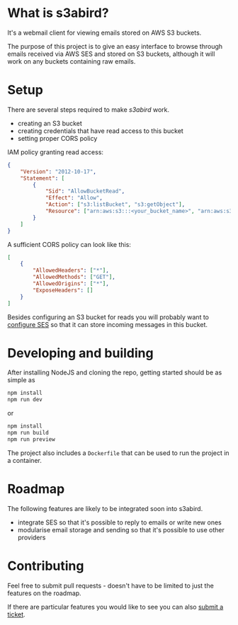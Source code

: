 # What is s3abird?

It's a webmail client for viewing emails stored on AWS S3 buckets.

The purpose of this project is to give an easy interface to browse
through emails received via AWS SES and stored on S3 buckets, although
it will work on any buckets containing raw emails.

# Setup

There are several steps required to make _s3abird_ work.

- creating an S3 bucket
- creating credentials that have read access to this bucket
- setting proper CORS policy

IAM policy granting read access:

```json
{
    "Version": "2012-10-17",
    "Statement": [
        {
            "Sid": "AllowBucketRead",
            "Effect": "Allow",
            "Action": ["s3:listBucket", "s3:getObject"],
            "Resource": ["arn:aws:s3:::<your_bucket_name>", "arn:aws:s3:::<your_bucket_name>/*"]
        }
    ]
}
```

A sufficient CORS policy can look like this:

```json
[
    {
        "AllowedHeaders": ["*"],
        "AllowedMethods": ["GET"],
        "AllowedOrigins": ["*"],
        "ExposeHeaders": []
    }
]
```

Besides configuring an S3 bucket for reads you will probably want to
[configure
SES](https://docs.aws.amazon.com/ses/latest/DeveloperGuide/receiving-email-getting-started.html)
so that it can store incoming messages in this bucket.

# Developing and building

After installing NodeJS and cloning the repo, getting started should be as simple as

```sh
npm install
npm run dev
```

or

```sh
npm install
npm run build
npm run preview
```

The project also includes a `Dockerfile` that can be used to run the project in a container.

# Roadmap

The following features are likely to be integrated soon into s3abird.

- integrate SES so that it's possible to reply to emails or write new
  ones
- modularise email storage and sending so that it's possible to use
  other providers

# Contributing

Feel free to submit pull requests - doesn't have to be limited to just the features on
the roadmap.

If there are particular features you would like to see you can also
[submit a ticket](https://github.com/mewa/s3abird/issues/new).
